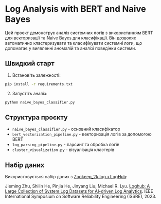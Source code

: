 # Log Analysis with BERT and Naive Bayes

Цей проєкт демонструє аналіз системних логів з використанням BERT для векторизації та Naive Bayes для класифікації. Він дозволяє автоматично кластеризувати та класифікувати системні логи, що допомагає у виявленні аномалій та аналізі поведінки системи.

## Швидкий старт

1. Встановіть залежності:
```bash
pip install -r requirements.txt
```

2. Запустіть аналіз:
```bash
python naive_bayes_classifier.py
```

## Структура проєкту

- `naive_bayes_classifier.py` - основний класифікатор
- `bert_vectorization_pipeline.py` - векторизація логів за допомогою BERT
- `log_parsing_pipeline.py` - парсинг та обробка логів
- `cluster_visualization.py` - візуалізація кластерів

## Набір даних

Використовується набір даних з [Zookeep_2k.log з LogHub](https://github.com/logpai/loghub/tree/master/Zookeeper):

Jieming Zhu, Shilin He, Pinjia He, Jinyang Liu, Michael R. Lyu. [Loghub: A Large Collection of System Log Datasets for AI-driven Log Analytics](https://arxiv.org/abs/2008.06448). IEEE International Symposium on Software Reliability Engineering (ISSRE), 2023. 